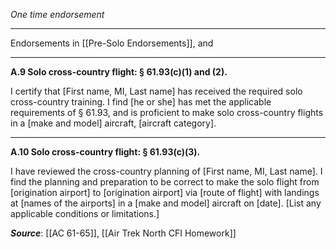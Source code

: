 *One time endorsement*

---

Endorsements in [[Pre-Solo Endorsements]], and

---

**A.9 Solo cross-country flight: § 61.93(c)(1) and (2).**

I certify that \[First name, MI, Last name\] has received the required solo cross-country training. I find \[he or she\] has met the applicable requirements of § 61.93, and is proficient to make solo cross-country flights in a \[make and model\] aircraft, \[aircraft category\].

---

**A.10 Solo cross-country flight: § 61.93(c)(3).**

I have reviewed the cross-country planning of \[First name, MI, Last name\]. I find the planning and preparation to be correct to make the solo flight from \[origination airport\] to \[origination airport\] via \[route of flight\] with landings at \[names of the airports\] in a \[make and model\] aircraft on \[date\]. \[List any applicable conditions or limitations.\]


***Source***: [[AC 61-65]], [[Air Trek North CFI Homework]]

